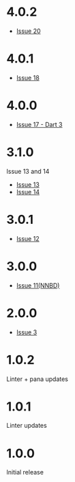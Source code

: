 # 4.0.2
- [Issue 20](https://github.com/shamblett/grove/issues/20)

# 4.0.1
- [Issue 18](https://github.com/shamblett/grove/issues/18)

# 4.0.0
- [Issue 17 - Dart 3](https://github.com/shamblett/grove/issues/17)

# 3.1.0
Issue 13 and 14
- [Issue 13](https://github.com/shamblett/grove/issues/13)
- [Issue 14](https://github.com/shamblett/grove/issues/14)

# 3.0.1
- [Issue 12](https://github.com/shamblett/grove/issues/12)

# 3.0.0 
- [Issue 11(NNBD)](https://github.com/shamblett/grove/issues/11)

# 2.0.0
- [Issue 3](https://github.com/shamblett/grove/issues/3)


# 1.0.2
Linter + pana updates

# 1.0.1
Linter updates

# 1.0.0
Initial release